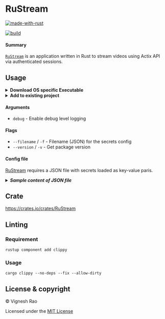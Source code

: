 # RuStream

[![made-with-rust](https://img.shields.io/badge/Made%20with-Rust-black?style=for-the-badge&logo=Rust)][rust]

[![build](https://github.com/thevickypedia/RuStream/actions/workflows/rust.yml/badge.svg)][build]

#### Summary
[`RuStream`][1] is an application written in Rust to stream videos using Actix API via authenticated sessions.

## Usage

<details>
<summary><strong>Download OS specific Executable</strong></summary>

###### macOS
```shell
curl -o asset -LH "Accept: application/octet-stream" "https://github.com/thevickypedia/RuStream/releases/latest/download/RuStream-Darwin-x86_64.tar.gz"
```

###### Linux
```shell
curl -o asset -LH "Accept: application/octet-stream" "https://github.com/thevickypedia/RuStream/releases/latest/download/RuStream-Linux-x86_64.tar.gz"
```

###### RaspberryPi
```shell
curl -o asset -LH "Accept: application/octet-stream" "https://github.com/thevickypedia/RuStream/releases/latest/download/RuStream-RaspberryPi.tar.gz"
```

###### Windows
```shell
curl -o asset -LH "Accept: application/octet-stream" "https://github.com/thevickypedia/RuStream/releases/latest/download/RuStream-Windows-x86_64.zip"
```
</details>

<details>
<summary><strong>Add to existing project</strong></summary>

###### Sample main.rs
```rust
use rustream;

#[actix_rt::main]
async fn main() {
    match rustream::start().await {
        Ok(_) => {
            println!("Successfully served session")
        }
        Err(err) => {
            eprintln!("Error starting rustream: {}", err)
        }
    }
}
```

</details>

#### Arguments
- `debug` - Enable debug level logging

#### Flags
- `--filename` / `-f` - Filename (JSON) for the secrets config
- `--version` / `-v` - Get package version

#### Config file
[RuStream][1] requires a JSON file with secrets loaded as key-value paris.

<details>
<summary><i><strong>Sample content of JSON file</strong></i></summary>

```json
{
  "authorization": {"rustic":  "S0m3rAn0mP@ssW0rD"},
  "video_source": "/Users/hannibal/Downloads/stream",
  "video_port": 5883,
  "file_formats": [".mov", ".mp4", ".mkv"],
  "workers": 10
}
```
</details>

## Crate
https://crates.io/crates/RuStream

## Linting
### Requirement
```shell
rustup component add clippy
```
### Usage
```shell
cargo clippy --no-deps --fix --allow-dirty
```

## License & copyright

&copy; Vignesh Rao

Licensed under the [MIT License][2]

[1]: https://github.com/thevickypedia/RuStream
[2]: https://github.com/thevickypedia/RuStream/blob/main/LICENSE
[build]: https://github.com/thevickypedia/RuStream/actions/workflows/rust.yml
[rust]: https://www.rust-lang.org/
